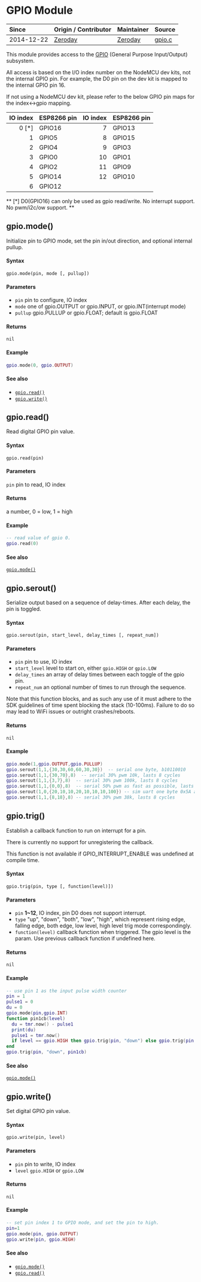 # GPIO Module
| Since  | Origin / Contributor  | Maintainer  | Source  |
| :----- | :-------------------- | :---------- | :------ |
| 2014-12-22 | [Zeroday](https://github.com/funshine) | [Zeroday](https://github.com/funshine) | [gpio.c](../../../app/modules/gpio.c)|


This module provides access to the [GPIO](https://en.wikipedia.org/wiki/General-purpose_input/output) (General Purpose Input/Output) subsystem.

All access is based on the I/O index number on the NodeMCU dev kits, not the internal GPIO pin. For example, the D0 pin on the dev kit is mapped to the internal GPIO pin 16.

If not using a NodeMCU dev kit, please refer to the below GPIO pin maps for the index↔gpio mapping.

| IO index | ESP8266 pin | IO index | ESP8266 pin |
|---------:|:------------|---------:|:------------|
|    0 [*] | GPIO16      |        7 | GPIO13      |
|        1 | GPIO5       |        8 | GPIO15      |
|        2 | GPIO4       |        9 | GPIO3       |
|        3 | GPIO0       |       10 | GPIO1       |
|        4 | GPIO2       |       11 | GPIO9       |
|        5 | GPIO14      |       12 | GPIO10      |
|        6 | GPIO12      |          |             |

** [*] D0(GPIO16) can only be used as gpio read/write. No interrupt support. No pwm/i2c/ow support. **


## gpio.mode()

Initialize pin to GPIO mode, set the pin in/out direction, and optional internal pullup.

#### Syntax
`gpio.mode(pin, mode [, pullup])`

#### Parameters
- `pin` pin to configure, IO index
- `mode` one of gpio.OUTPUT or gpio.INPUT, or gpio.INT(interrupt mode)
- `pullup` gpio.PULLUP or gpio.FLOAT; default is gpio.FLOAT

#### Returns
`nil`

#### Example
```lua
gpio.mode(0, gpio.OUTPUT)
```
#### See also
- [`gpio.read()`](#gpioread)
- [`gpio.write()`](#gpiowrite)

## gpio.read()

Read digital GPIO pin value.

#### Syntax
`gpio.read(pin)`

#### Parameters
`pin` pin to read, IO index

#### Returns
a number, 0 = low, 1 = high

#### Example
```lua
-- read value of gpio 0.
gpio.read(0)
```
#### See also
[`gpio.mode()`](#gpiomode)

## gpio.serout()

Serialize output based on a sequence of delay-times. After each delay, the pin is toggled.

#### Syntax
`gpio.serout(pin, start_level, delay_times [, repeat_num])`

#### Parameters
- `pin`  pin to use, IO index
- `start_level` level to start on, either `gpio.HIGH` or `gpio.LOW`
- `delay_times` an array of delay times between each toggle of the gpio pin.
- `repeat_num` an optional number of times to run through the sequence.

Note that this function blocks, and as such any use of it must adhere to the SDK guidelines of time spent blocking the stack (10-100ms). Failure to do so may lead to WiFi issues or outright crashes/reboots.

#### Returns
`nil`

#### Example
```lua
gpio.mode(1,gpio.OUTPUT,gpio.PULLUP)
gpio.serout(1,1,{30,30,60,60,30,30})  -- serial one byte, b10110010
gpio.serout(1,1,{30,70},8)  -- serial 30% pwm 10k, lasts 8 cycles
gpio.serout(1,1,{3,7},8)  -- serial 30% pwm 100k, lasts 8 cycles
gpio.serout(1,1,{0,0},8)  -- serial 50% pwm as fast as possible, lasts 8 cycles
gpio.serout(1,0,{20,10,10,20,10,10,10,100}) -- sim uart one byte 0x5A at about 100kbps
gpio.serout(1,1,{8,18},8) -- serial 30% pwm 38k, lasts 8 cycles
```

## gpio.trig()

Establish a callback function to run on interrupt for a pin.

There is currently no support for unregistering the callback.

This function is not available if GPIO_INTERRUPT_ENABLE was undefined at compile time.

#### Syntax
`gpio.trig(pin, type [, function(level)])`

#### Parameters
- `pin` **1~12**, IO index, pin D0 does not support interrupt.
- `type` "up", "down", "both", "low", "high", which represent rising edge, falling edge, both edge, low level, high level trig mode correspondingly.
- `function(level)` callback function when triggered. The gpio level is the param. Use previous callback function if undefined here.

#### Returns
`nil`

#### Example

```lua
-- use pin 1 as the input pulse width counter
pin = 1
pulse1 = 0
du = 0
gpio.mode(pin,gpio.INT)
function pin1cb(level)
  du = tmr.now() - pulse1
  print(du)
  pulse1 = tmr.now()
  if level == gpio.HIGH then gpio.trig(pin, "down") else gpio.trig(pin, "up") end
end
gpio.trig(pin, "down", pin1cb)

```
#### See also
[`gpio.mode()`](#gpiomode)

## gpio.write()

Set digital GPIO pin value.

#### Syntax
`gpio.write(pin, level)`

#### Parameters
- `pin` pin to write, IO index
- `level` `gpio.HIGH` or `gpio.LOW`

#### Returns
`nil`

#### Example
```lua
-- set pin index 1 to GPIO mode, and set the pin to high.
pin=1
gpio.mode(pin, gpio.OUTPUT)
gpio.write(pin, gpio.HIGH)
```
#### See also
- [`gpio.mode()`](#gpiomode)
- [`gpio.read()`](#gpioread)
